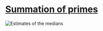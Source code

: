 # [Summation of primes][0]

![Estimates of the medians][1]

[0]: https://projecteuler.net/problem=10
[1]: https://rawgit.com/japaric/euler_criterion.rs/master/plots/010.svg
